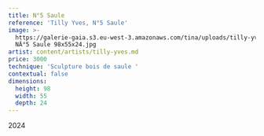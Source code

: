 ```yaml
---
title: N°5 Saule
reference: 'Tilly Yves, N°5 Saule'
image: >-
  https://galerie-gaia.s3.eu-west-3.amazonaws.com/tina/uploads/tilly-yves/galerie-gaia-tilly-yves
  NÂ°5 Saule 98x55x24.jpg
artist: content/artists/tilly-yves.md
price: 3000
technique: 'Sculpture bois de saule '
contextual: false
dimensions:
  height: 98
  width: 55
  depth: 24
---
```


2024
